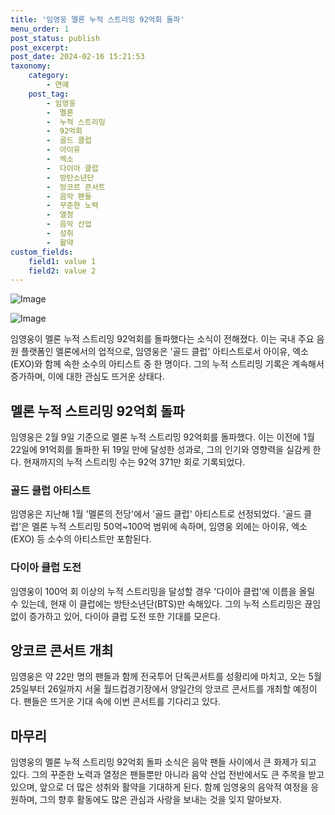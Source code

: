 ```yaml
---
title: '임영웅 멜론 누적 스트리밍 92억회 돌파'
menu_order: 1
post_status: publish
post_excerpt: 
post_date: 2024-02-16 15:21:53
taxonomy:
    category:
        - 연예
    post_tag:
        - 임영웅
        -  멜론
        -  누적 스트리밍
        -  92억회
        -  골드 클럽
        -  아이유
        -  엑소
        -  다이아 클럽
        -  방탄소년단
        -  앙코르 콘서트
        -  음악 팬들
        -  꾸준한 노력
        -  열정
        -  음악 산업
        -  성취
        -  활약
custom_fields:
    field1: value 1
    field2: value 2
---
```


![Image](https://mimgnews.pstatic.net/image/108/2024/02/10/0003214070_001_20240210085001217.jpg?type=w540)

![Image](https://ssl.pstatic.net/mimgnews/image/108/2024/02/10/0003214070_002_20240210085001484.jpg?type=w540)

임영웅이 멜론 누적 스트리밍 92억회를 돌파했다는 소식이 전해졌다. 이는 국내 주요 음원 플랫폼인 멜론에서의 업적으로, 임영웅은 '골드 클럽' 아티스트로서 아이유, 엑소(EXO)와 함께 속한 소수의 아티스트 중 한 명이다. 그의 누적 스트리밍 기록은 계속해서 증가하며, 이에 대한 관심도 뜨거운 상태다.
## 멜론 누적 스트리밍 92억회 돌파
임영웅은 2월 9일 기준으로 멜론 누적 스트리밍 92억회를 돌파했다. 이는 이전에 1월 22일에 91억회를 돌파한 뒤 19일 만에 달성한 성과로, 그의 인기와 영향력을 실감케 한다. 현재까지의 누적 스트리밍 수는 92억 371만 회로 기록되었다.
### 골드 클럽 아티스트
임영웅은 지난해 1월 '멜론의 전당'에서 '골드 클럽' 아티스트로 선정되었다. '골드 클럽'은 멜론 누적 스트리밍 50억~100억 범위에 속하며, 임영웅 외에는 아이유, 엑소(EXO) 등 소수의 아티스트만 포함된다.
### 다이아 클럽 도전
임영웅이 100억 회 이상의 누적 스트리밍을 달성할 경우 '다이아 클럽'에 이름을 올릴 수 있는데, 현재 이 클럽에는 방탄소년단(BTS)만 속해있다. 그의 누적 스트리밍은 끊임없이 증가하고 있어, 다이아 클럽 도전 또한 기대를 모은다.
## 앙코르 콘서트 개최
임영웅은 약 22만 명의 팬들과 함께 전국투어 단독콘서트를 성황리에 마치고, 오는 5월 25일부터 26일까지 서울 월드컵경기장에서 양일간의 앙코르 콘서트를 개최할 예정이다. 팬들은 뜨거운 기대 속에 이번 콘서트를 기다리고 있다.
## 마무리
임영웅의 멜론 누적 스트리밍 92억회 돌파 소식은 음악 팬들 사이에서 큰 화제가 되고 있다. 그의 꾸준한 노력과 열정은 팬들뿐만 아니라 음악 산업 전반에서도 큰 주목을 받고 있으며, 앞으로 더 많은 성취와 활약을 기대하게 된다. 함께 임영웅의 음악적 여정을 응원하며, 그의 향후 활동에도 많은 관심과 사랑을 보내는 것을 잊지 말아보자.

